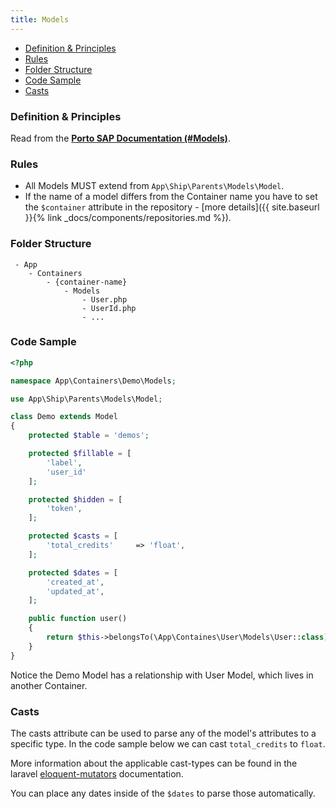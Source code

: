```yaml
---
title: Models
---
```


- [Definition & Principles](#definition-principles)
- [Rules](#rules)
- [Folder Structure](#folder-structure)
- [Code Sample](#code-sample)
- [Casts](#casts)

<a name="definition-principles"></a>
### Definition & Principles

Read from the [**Porto SAP Documentation (#Models)**](https://github.com/Mahmoudz/Porto#Models).

<a name="rules"></a>
### Rules

- All Models MUST extend from `App\Ship\Parents\Models\Model`.
- If the name of a model differs from the Container name you have to set the `$container` attribute in the repository - [more details]({{ site.baseurl }}{% link _docs/components/repositories.md %}).

<a name="folder-structure"></a>
### Folder Structure

```
 - App
    - Containers
        - {container-name}
            - Models
                - User.php
                - UserId.php
                - ...
```

<a name="code-sample"></a>
### Code Sample

```php
<?php

namespace App\Containers\Demo\Models;

use App\Ship\Parents\Models\Model;

class Demo extends Model
{
    protected $table = 'demos';

    protected $fillable = [
        'label',
        'user_id'
    ];

    protected $hidden = [
        'token',
    ];

    protected $casts = [
        'total_credits'     => 'float',
    ];

    protected $dates = [
        'created_at',
        'updated_at',
    ];

    public function user()
    {
        return $this->belongsTo(\App\Containes\User\Models\User::class);
    }
}
```

Notice the Demo Model has a relationship with User Model, which lives in another Container.


<a name="casts"></a>
### Casts
The casts attribute can be used to parse any of the model's attributes to a specific type. In the code sample below we can cast `total_credits` to `float`.

More information about the applicable cast-types can be found in the laravel [eloquent-mutators](https://laravel.com/docs/master/eloquent-mutators) documentation.

You can place any dates inside of the `$dates` to parse those automatically.
